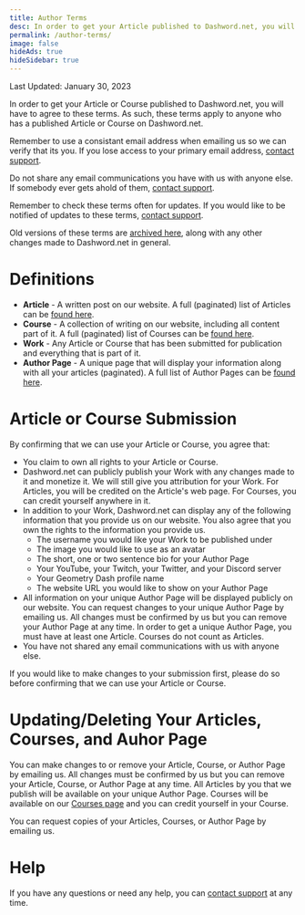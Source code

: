 ```yaml
---
title: Author Terms
desc: In order to get your Article published to Dashword.net, you will have to agree to these terms.
permalink: /author-terms/
image: false
hideAds: true
hideSidebar: true
---
```


Last Updated: January 30, 2023

In order to get your Article or Course published to Dashword.net, you will have to agree to these terms. As such, these terms apply to anyone who has a published Article or Course on Dashword.net.

Remember to use a consistant email address when emailing us so we can verify that its you. If you lose access to your primary email address, [contact support](/contact/).

Do not share any email communications you have with us with anyone else. If somebody ever gets ahold of them, [contact support](/contact/).

Remember to check these terms often for updates. If you would like to be notified of updates to these terms, [contact support](/contact/).

Old versions of these terms are [archived here](https://github.com/MoldyMacaroniX/dashword.net/commits/master), along with any other changes made to Dashword.net in general.

# Definitions

- **Article** - A written post on our website. A full (paginated) list of Articles can be [found here](/posts/).
- **Course** - A collection of writing on our website, including all content part of it. A full (paginated) list of Courses can be [found here](/courses/).
- **Work** - Any Article or Course that has been submitted for publication and everything that is part of it.
- **Author Page** - A unique page that will display your information along with all your articles (paginated). A full list of Author Pages can be [found here](/authors/).

# Article or Course Submission

By confirming that we can use your Article or Course, you agree that:

- You claim to own all rights to your Article or Course.
- Dashword.net can publicly publish your Work with any changes made to it and monetize it. We will still give you attribution for your Work. For Articles, you will be credited on the Article's web page. For Courses, you can credit yourself anywhere in it.
- In addition to your Work, Dashword.net can display any of the following information that you provide us on our website. You also agree that you own the rights to the information you provide us.
    - The username you would like your Work to be published under
    - The image you would like to use as an avatar
    - The short, one or two sentence bio for your Author Page
    - Your YouTube, your Twitch, your Twitter, and your Discord server
    - Your Geometry Dash profile name
    - The website URL you would like to show on your Author Page
- All information on your unique Author Page will be displayed publicly on our website. You can request changes to your unique Author Page by emailing us. All changes must be confirmed by us but you can remove your Author Page at any time. In order to get a unique Author Page, you must have at least one Article. Courses do not count as Articles.
- You have not shared any email communications with us with anyone else.

If you would like to make changes to your submission first, please do so before confirming that we can use your Article or Course.

# Updating/Deleting Your Articles, Courses, and Auhor Page

You can make changes to or remove your Article, Course, or Author Page by emailing us. All changes must be confirmed by us but you can remove your Article, Course, or Author Page at any time. All Articles by you that we publish will be available on your unique Author Page. Courses will be available on our [Courses page](/Courses/) and you can credit yourself in your Course.

You can request copies of your Articles, Courses, or Author Page by emailing us.

# Help

If you have any questions or need any help, you can [contact support](/contact/) at any time.